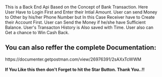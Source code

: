 This is a Back End Api Based on the Concept of Bank Transaction.
Here User Have to Login First and Enter their Intial Amount.
User can send Money to Other by his/her Phone Number but In this Case Receiver have to Create their Account First.
User can Send the Money if he/she have Sufficient Balance.
User's Transacton History is Also saved with Time.
User also can Get a chance to Win Cash Back.
<br/>
<h2>You can also reffer the complete Documentation:</h2> https://documenter.getpostman.com/view/26976391/2sAXxTcWWM
<br><br>
<b>If You Like this then don't Forget to hit the Star Button. Thank You..!!</b>
